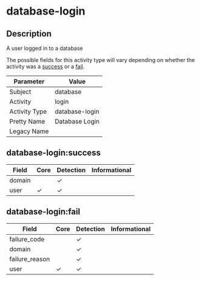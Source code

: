 database-login
==============

Description
-----------
A user logged in to a database

The possible fields for this activity type will vary depending on whether the activity was a [success](#database-loginsuccess) or a [fail](#database-loginfail).

| Parameter     | Value          |
| ------------- | -------------- |
| Subject       | database       |
| Activity      | login          |
| Activity Type | database-login |
| Pretty Name   | Database Login |
| Legacy Name   |                |

database-login:success
----------------------

| Field  | Core     | Detection | Informational |
| ------ | -------- | --------- | ------------- |
| domain |          | &#10003;  |               |
| user   | &#10003; | &#10003;  |               |

database-login:fail
-------------------

| Field          | Core     | Detection | Informational |
| -------------- | -------- | --------- | ------------- |
| failure_code   |          | &#10003;  |               |
| domain         |          | &#10003;  |               |
| failure_reason |          | &#10003;  |               |
| user           | &#10003; | &#10003;  |               |
